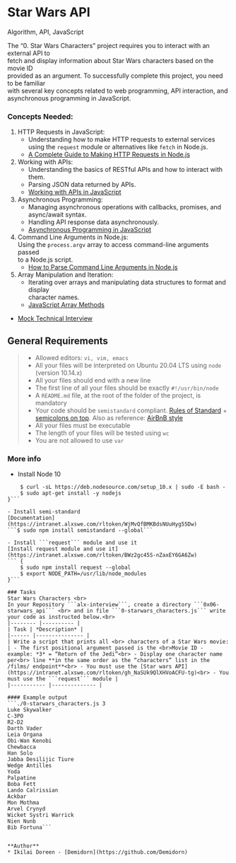 # Star Wars API
Algorithm, API, JavaScript

The “0. Star Wars Characters” project requires you to interact with an external API to <br>fetch and display information about Star Wars characters based on the movie ID <br>provided as an argument. To successfully complete this project, you need to be familiar<br> with several key concepts related to web programming, API interaction, and <br>asynchronous programming in JavaScript.<br>

### Concepts Needed:<br>
1. HTTP Requests in JavaScript:<br>
    * Understanding how to make HTTP requests to external services using the ```request``` module or alternatives like ```fetch``` in Node.js.
    * [A Complete Guide to Making HTTP Requests in Node.js](https://intranet.alxswe.com/rltoken/iRse23lnV4gAsD9JJTJMMQ)
2. Working with APIs:<br>
    * Understanding the basics of RESTful APIs and how to interact with them.
    * Parsing JSON data returned by APIs.
    * [Working with APIs in JavaScript](https://intranet.alxswe.com/rltoken/KyGS_uB68mLaP5irrH8JVA)
3. Asynchronous Programming:<br>
    * Managing asynchronous operations with callbacks, promises, and <br>async/await syntax.
    * Handling API response data asynchronously.
    * [Asynchronous Programming in JavaScript](https://intranet.alxswe.com/rltoken/tdKMGJrRstCkXSReNfRFpQ)
4. Command Line Arguments in Node.js:<br>
     Using the ```process.argv``` array to access command-line arguments passed <br> to a Node.js script.
    * [How to Parse Command Line Arguments in Node.js](https://intranet.alxswe.com/rltoken/oWBOWJZLF_D9GfOydPz6Kg)
5. Array Manipulation and Iteration:<br>
    * Iterating over arrays and manipulating data structures to format and display <br> character names.
    * [JavaScript Array Methods](https://intranet.alxswe.com/rltoken/8zdG036OYYvVco_AZTExoA)

- [Mock Technical Interview](https://intranet.alxswe.com/rltoken/du6hlPQm6qi4A7eEursNhQ)

## General Requirements
> - Allowed editors: ```vi, vim, emacs```
> - All your files will be interpreted on Ubuntu 20.04 LTS using ```node``` (version 10.14.x)
> - All your files should end with a new line
> - The first line of all your files should be exactly ```#!/usr/bin/node```
> - A ```README.md``` file, at the root of the folder of the project, is mandatory
> - Your code should be ```semistandard``` compliant. [Rules of Standard](https://intranet.alxswe.com/rltoken/9P3gH5mVdJCEKL87E-IMaA) + [semicolons on top](https://intranet.alxswe.com/rltoken/WjMvQfBMKBdsNUuHyg55Dw). Also as reference: [AirBnB style](https://intranet.alxswe.com/rltoken/Xp81RT-Sfi7uE_kNCSXunw)
> - All your files must be executable
> - The length of your files will be tested using ```wc```
> - You are not allowed to use ```var```


### More info
- Install Node 10
``` {
    $ curl -sL https://deb.nodesource.com/setup_10.x | sudo -E bash -
    $ sudo apt-get install -y nodejs
}```

- Install semi-standard
[Documentation](https://intranet.alxswe.com/rltoken/WjMvQfBMKBdsNUuHyg55Dw)
```$ sudo npm install semistandard --global```

- Install ```request``` module and use it
[Install request module and use it](https://intranet.alxswe.com/rltoken/BWz2gc45S-nZaxEY6GA6Zw)
``` {
    $ sudo npm install request --global
    $ export NODE_PATH=/usr/lib/node_modules
}```

### Tasks
Star Wars Characters <br>
In your Repository ```alx-interview```, create a directory ```0x06-starwars_api``` <br> and in file ```0-starwars_characters.js``` write your code as instructed below.<br>
|-------- |---------- |
| Task | *Description* |
|------ |--------------- |
| Write a script that prints all <br> characters of a Star Wars movie: | - The first positional argument passed is the <br>Movie ID - example: *3* = “Return of the Jedi”<br> - Display one character name per<br> line **in the same order as the “characters” list in the /films/ endpoint**<br> - You must use the [Star wars API](https://intranet.alxswe.com/rltoken/gh_NaSUk9QlXHVoACFU-tg)<br> - You must use the ```request``` module |
|----------- |-------------- |

#### Example output
```./0-starwars_characters.js 3
Luke Skywalker
C-3PO
R2-D2
Darth Vader
Leia Organa
Obi-Wan Kenobi
Chewbacca
Han Solo
Jabba Desilijic Tiure
Wedge Antilles
Yoda
Palpatine
Boba Fett
Lando Calrissian
Ackbar
Mon Mothma
Arvel Crynyd
Wicket Systri Warrick
Nien Nunb
Bib Fortuna```


**Author**
* Ikilai Doreen - [Demidorn](https://github.com/Demidorn)